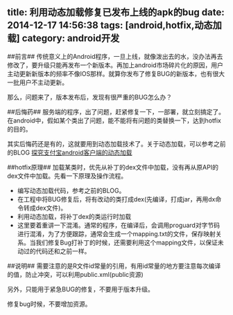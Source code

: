 title: 利用动态加载修复已发布上线的apk的bug
date: 2014-12-17 14:56:38
tags: [android,hotfix,动态加载]
category: android开发
---
##前言##
传统意义上的Android程序，一旦上线，就像泼出去的水，没办法再去修改了，要升级只能再发布一个新版本。再加上android市场碎片化的原因，用户主动更新新版本的频率不像IOS那样。就算你发布了修复BUG的新版本，也有很大一批用户不主动更新。

那么，问题来了，版本发布后，发现有很严重的BUG怎么办？

<!-- more -->

##后悔药##
服务端的程序，出了问题，赶紧修复一下，一部署，就立刻搞定了。在android中，假如某个类出了问题，能不能将有问题的类替换一下，达到hotfix的目的。

其实后悔药还是有的，这就要用到动态加载技术了。关于动态加载，可以参考之前的BLOG [探究支付宝android客户端的动态加载](/2014/09/29/alipay-dynamic_load/ "探究支付宝android客户端的动态加载")

##hotfix原理##
加载某类时，优先从补丁的dex文件中加载，没有再从原API的dex文件中加载。先看一下原理及操作流程。

- 编写动态加载代码，参考之前的BLOG。
- 在工程中将BUG修复后，将有改动的类打成dex(先编译，打成jar，再用dx命令转成dex文件)。
- 利用动态加载，将补丁dex的类运行时加载
- 这里要着重讲一下混淆。通常的程序，在编译后，会调用proguard对字节码进行混淆，为了方便跟踪，通常会生成一个mapping.txt的文件，保存映射关系。当我们修复Bug打补丁的时候，还需要利用这个mapping文件，以保证未动过的代码还和之前一样。

##说明##
需要注意的是R文件id常量的引用，有用id常量的地方要注意每次编译的值，防止冲突，可以利用public.xml(public资源)

另外，只能用于紧急BUG的修复，不要用于版本升级。

修复bug时候，不要增加资源。



